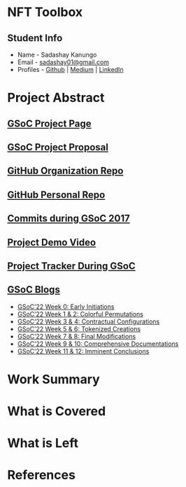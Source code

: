 # NFT Toolbox
## Student Info
- Name - Sadashay Kanungo
- Email - sadashay01@gmail.com
- Profiles - [Github](https://github.com/SadashayKanungo) | [Medium](https://medium.com/@sadashay) | [LinkedIn](https://www.linkedin.com/in/sadashay-kanungo-22a4321a0/)

# Project Abstract

## [GSoC Project Page](https://summerofcode.withgoogle.com/programs/2022/projects/2PHsoS0l)

## [GSoC Project Proposal](https://docs.google.com/document/d/1T1LRM2bZ5UEtg9G3WQqPlc78zAT4rzZ1irwQJPR_e1w/edit?usp=sharing)

## [GitHub Organization Repo](https://github.com/scorelab/NFT-Toolbox)

## [GitHub Personal Repo](https://github.com/SadashayKanungo/NFT-Toolbox)

## [Commits during GSoC 2017](https://github.com/scorelab/NFT-Toolbox/commits/main?author=SadashayKanungo)

## [Project Demo Video](http://LinkToDemoVideo)

## [Project Tracker During GSoC](https://www.notion.so/GSoC-22-Progress-Report-c8d43182fcda4bfbb88f78d229e89a3f)

## [GSoC Blogs](https://medium.com/@sadashay)
- [GSoC’22 Week 0: Early Initiations](https://medium.com/scorelab/gsoc22-week-0-the-kick-off-929bcac6e424)
- [GSoC’22 Week 1 & 2: Colorful Permutations](https://medium.com/scorelab/gsoc22-week-1-2-colorful-permutations-4bd5b6fc4b82)
- [GSoC’22 Week 3 & 4: Contractual Configurations](https://medium.com/scorelab/gsoc22-week-3-4-contractual-configurations-9a1e33466ec5)
- [GSoC’22 Week 5 & 6: Tokenized Creations](https://medium.com/scorelab/gsoc22-week-5-6-tokenized-creations-59faac113688)
- [GSoC’22 Week 7 & 8: Final Modifications](https://medium.com/scorelab/gsoc22-week-7-8-final-modifications-2782c42f7dc3)
- [GSoC’22 Week 9 & 10: Comprehensive Documentations](https://medium.com/scorelab/gsoc22-week-9-10-comprehensive-documentations-8e6379643c3e)
- [GSoC’22 Week 11 & 12: Imminent Conclusions](https://medium.com/scorelab/gsoc22-week-11-12-imminent-conclusions-365baa563940)

# Work Summary

# What is Covered

# What is Left

# References

#
